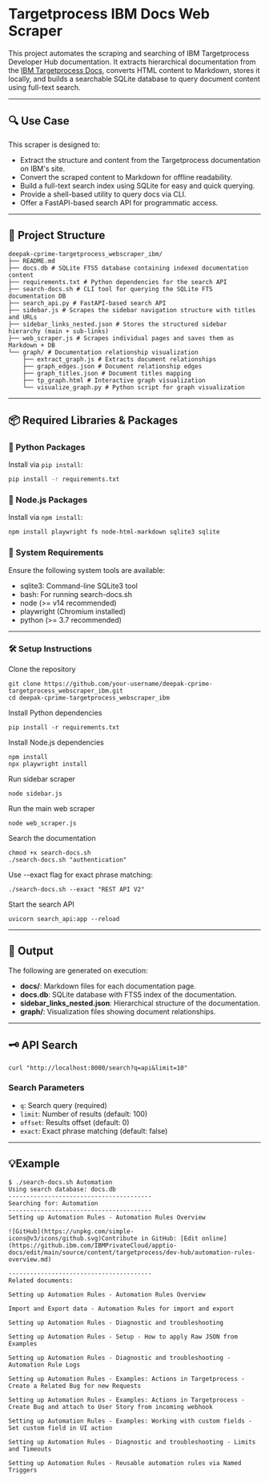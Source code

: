 # Targetprocess IBM Docs Web Scraper

This project automates the scraping and searching of IBM Targetprocess Developer Hub documentation. It extracts hierarchical documentation from the [IBM Targetprocess Docs](https://www.ibm.com/docs/en/targetprocess/tp-dev-hub/saas), converts HTML content to Markdown, stores it locally, and builds a searchable SQLite database to query document content using full-text search.

---

## 🔍 Use Case

This scraper is designed to:
- Extract the structure and content from the Targetprocess documentation on IBM's site.
- Convert the scraped content to Markdown for offline readability.
- Build a full-text search index using SQLite for easy and quick querying.
- Provide a shell-based utility to query docs via CLI.
- Offer a FastAPI-based search API for programmatic access.

---


## 📁 Project Structure

```
deepak-cprime-targetprocess_webscraper_ibm/
├── README.md
├── docs.db # SQLite FTS5 database containing indexed documentation content
├── requirements.txt # Python dependencies for the search API
├── search-docs.sh # CLI tool for querying the SQLite FTS documentation DB
├── search_api.py # FastAPI-based search API
├── sidebar.js # Scrapes the sidebar navigation structure with titles and URLs
├── sidebar_links_nested.json # Stores the structured sidebar hierarchy (main + sub-links)
├── web_scraper.js # Scrapes individual pages and saves them as Markdown + DB
└── graph/ # Documentation relationship visualization
    ├── extract_graph.js # Extracts document relationships
    ├── graph_edges.json # Document relationship edges
    ├── graph_titles.json # Document titles mapping
    ├── tp_graph.html # Interactive graph visualization
    └── visualize_graph.py # Python script for graph visualization
```

---


## 📦 Required Libraries & Packages



### 🐍 Python Packages

Install via `pip install`:
```bash
pip install -r requirements.txt
```

### 🧩 Node.js Packages

Install via `npm install`:
```bash
npm install playwright fs node-html-markdown sqlite3 sqlite
```
### 🧰 System Requirements
Ensure the following system tools are available:
- sqlite3: Command-line SQLite3 tool
- bash: For running search-docs.sh
- node (>= v14 recommended)
- playwright (Chromium installed)
- python (>= 3.7 recommended)

---

### 🛠 Setup Instructions
Clone the repository
```
git clone https://github.com/your-username/deepak-cprime-targetprocess_webscraper_ibm.git
cd deepak-cprime-targetprocess_webscraper_ibm
```
Install Python dependencies
```
pip install -r requirements.txt
```
Install Node.js dependencies
```
npm install
npx playwright install
```
Run sidebar scraper
```
node sidebar.js
```
Run the main web scraper
```
node web_scraper.js
```
Search the documentation
```
chmod +x search-docs.sh
./search-docs.sh "authentication"
```
Use --exact flag for exact phrase matching:
```
./search-docs.sh --exact "REST API V2"
```
Start the search API 
```
uvicorn search_api:app --reload
```
---
## 🧾 Output
The following are generated on execution:
- **docs/**: Markdown files for each documentation page.
- **docs.db**: SQLite database with FTS5 index of the documentation.
- **sidebar_links_nested.json**: Hierarchical structure of the documentation.
- **graph/**: Visualization files showing document relationships.
---
## 🗝️ API Search
```
curl "http://localhost:8000/search?q=api&limit=10"
```
### Search Parameters
- `q`: Search query (required)
- `limit`: Number of results (default: 100)
- `offset`: Results offset (default: 0)
- `exact`: Exact phrase matching (default: false)
---
## 💡Example
```
$ ./search-docs.sh Automation
Using search database: docs.db
----------------------------------------
Searching for: Automation
----------------------------------------
Setting up Automation Rules - Automation Rules Overview

![GitHub](https://unpkg.com/simple-icons@v3/icons/github.svg)Contribute in GitHub: [Edit online](https://github.ibm.com/IBMPrivateCloud/apptio-docs/edit/main/source/content/targetprocess/dev-hub/automation-rules-overview.md)

----------------------------------------
Related documents:

Setting up Automation Rules - Automation Rules Overview

Import and Export data - Automation Rules for import and export

Setting up Automation Rules - Diagnostic and troubleshooting

Setting up Automation Rules - Setup - How to apply Raw JSON from Examples

Setting up Automation Rules - Diagnostic and troubleshooting - Automation Rule Logs

Setting up Automation Rules - Examples: Actions in Targetprocess - Create a Related Bug for new Requests

Setting up Automation Rules - Examples: Actions in Targetprocess - Create Bug and attach to User Story from incoming webhook

Setting up Automation Rules - Examples: Working with custom fields - Set custom field in UI action

Setting up Automation Rules - Diagnostic and troubleshooting - Limits and Timeouts

Setting up Automation Rules - Reusable automation rules via Named Triggers
```
